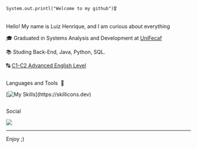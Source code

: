 <code>System.out.printl("Welcome to my github")🎖️</code>
##


Hello! My name is Luiz Henrique, and I am curious about everything
  
<p>🎓 Graduated in Systems Analysis and Development at <a href="https://www.unifecaf.com.br" target="blank_">UniFecaf</a></p>
<p>📚 Studing Back-End, Java, Python, SQL.
<p>🔠 <a href="https://www.ef.com.br/test/results-advanced/">C1-C2 Advanced English Level</a></p>

##

 Languages and Tools ​ 🧰

  [![My Skills](https://skillicons.dev/icons?i=java,git,python,github,mysql,javascript,)](https://skillicons.dev)


##

<p>Social
  
 <a href="https://www.linkedin.com/in/luizhenriqueoliveira02002" target="_blank"><img src="https://img.shields.io/badge/-LinkedIn-%230077B5?style=for-the-badge&logo=linkedin&logoColor=white" target="_blank"></a>


<hr>

  Enjoy ;)
